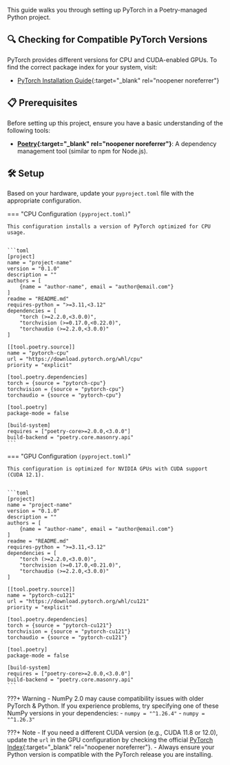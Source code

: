 This guide walks you through setting up PyTorch in a Poetry-managed Python project.

## 🔍 Checking for Compatible PyTorch Versions

PyTorch provides different versions for CPU and CUDA-enabled GPUs. To find the correct package index for your system, visit:

- [PyTorch Installation Guide](https://pytorch.org/get-started/locally/){:target="_blank" rel="noopener noreferrer"}

## 📋 Prerequisites

Before setting up this project, ensure you have a basic understanding of the following tools:

- **[Poetry](https://python-poetry.org){:target="_blank" rel="noopener noreferrer"}**: A dependency management tool (similar to npm for Node.js).

## 🛠️ Setup

Based on your hardware, update your `pyproject.toml` file with the appropriate configuration.

=== "CPU Configuration `(pyproject.toml)`" 

    This configuration installs a version of PyTorch optimized for CPU usage.


    ```toml
    [project]
    name = "project-name"
    version = "0.1.0"
    description = ""
    authors = [
        {name = "author-name", email = "author@email.com"}
    ]
    readme = "README.md"
    requires-python = ">=3.11,<3.12"
    dependencies = [
        "torch (>=2.2.0,<3.0.0)",
        "torchvision (>=0.17.0,<0.22.0)",
        "torchaudio (>=2.2.0,<3.0.0)"
    ]

    [[tool.poetry.source]]
    name = "pytorch-cpu"
    url = "https://download.pytorch.org/whl/cpu"
    priority = "explicit"

    [tool.poetry.dependencies]
    torch = {source = "pytorch-cpu"}
    torchvision = {source = "pytorch-cpu"}
    torchaudio = {source = "pytorch-cpu"}

    [tool.poetry]
    package-mode = false

    [build-system]
    requires = ["poetry-core>=2.0.0,<3.0.0"]
    build-backend = "poetry.core.masonry.api"
    ```

=== "GPU Configuration `(pyproject.toml)`" 

    This configuration is optimized for NVIDIA GPUs with CUDA support (CUDA 12.1).


    ```toml
    [project]
    name = "project-name"
    version = "0.1.0"
    description = ""
    authors = [
        {name = "author-name", email = "author@email.com"}
    ]
    readme = "README.md"
    requires-python = ">=3.11,<3.12"
    dependencies = [
        "torch (>=2.2.0,<3.0.0)",
        "torchvision (>=0.17.0,<0.21.0)",
        "torchaudio (>=2.2.0,<3.0.0)"
    ]

    [[tool.poetry.source]]
    name = "pytorch-cu121"
    url = "https://download.pytorch.org/whl/cu121"
    priority = "explicit"

    [tool.poetry.dependencies]
    torch = {source = "pytorch-cu121"}
    torchvision = {source = "pytorch-cu121"}
    torchaudio = {source = "pytorch-cu121"}

    [tool.poetry]
    package-mode = false

    [build-system]
    requires = ["poetry-core>=2.0.0,<3.0.0"]
    build-backend = "poetry.core.masonry.api"
    ```

???+ Warning
    - NumPy 2.0 may cause compatibility issues with older PyTorch & Python. If you experience problems, try specifying one of these NumPy versions in your dependencies:
        - `numpy = "^1.26.4"` 
        - `numpy = "^1.26.3"`

???+ Note
    - If you need a different CUDA version (e.g., CUDA 11.8 or 12.0), update the `url` in the GPU configuration by checking the official [PyTorch Index](https://pytorch.org/get-started/locally/){:target="_blank" rel="noopener noreferrer"}.
    - Always ensure your Python version is compatible with the PyTorch release you are installing.